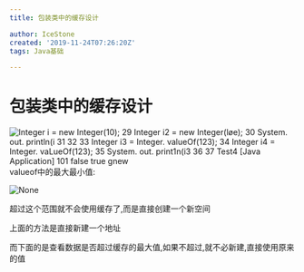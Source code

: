 ```yaml
---
title: 包装类中的缓存设计

author: IceStone
created: '2019-11-24T07:26:20Z'
tags: Java基础

---
```


# 包装类中的缓存设计

![Integer i 
= new Integer(10); 
29 
Integer i2 = new Integer(løe); 
30 
System. out. println(i 
31 
32 
33 
Integer i3 
= Integer. valueOf(123); 
34 
Integer i4 
= Integer. vaLueOf(123); 
35 
System. out. print1n(i3 
36 
37 
Test4 [Java Application] 
101 
false 
true 
gnew ](images/953efe9e-d7aa-4598-b2d2-b7609082a90e.png)valueof中的最大最小值:


 
![None](images/5b7359e2-a00a-41e3-ae3f-d6657baab9ef.png) 

超过这个范围就不会使用缓存了,而是直接创建一个新空间

 
上面的方法是直接新建一个地址

而下面的是查看数据是否超过缓存的最大值,如果不超过,就不必新建,直接使用原来的值

